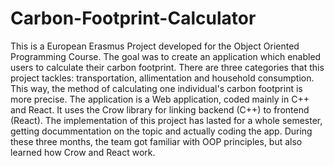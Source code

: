 # Carbon-Footprint-Calculator
This is a European Erasmus Project developed for the Object Oriented Programming Course.
The goal was to create an application which enabled users to calculate their carbon footprint. There are three categories that this project tackles: transportation, allimentation and household consumption. This way, the method of calculating one individual's carbon footprint is more precise. The application is a Web application, coded mainly in C++ and React. It uses the Crow library for linking backend (C++) to frontend (React).
The implementation of this project has lasted for a whole semester, getting docummentation on the topic and actually coding the app. During these three months, the team got familiar with OOP principles, but also learned how Crow and React work.
